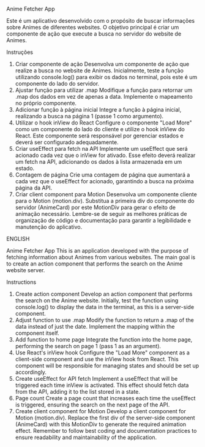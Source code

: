 Anime Fetcher App

Este é um aplicativo desenvolvido com o propósito de buscar informações sobre Animes de diferentes websites. O objetivo principal é criar um componente de ação que execute a busca no servidor do website de Animes.

Instruções
1. Criar componente de ação
Desenvolva um componente de ação que realize a busca no website de Animes. Inicialmente, teste a função utilizando console.log() para exibir os dados no terminal, pois este é um componente do lado do servidor.
2. Ajustar função para utilizar .map
Modifique a função para retornar um .map dos dados em vez de apenas a data. Implemente o mapeamento no próprio componente.
3. Adicionar função à página inicial
Integre a função à página inicial, realizando a busca na página 1 (passe 1 como argumento).
4. Utilizar o hook inView do React
Configure o componente "Load More" como um componente do lado do cliente e utilize o hook inView do React. Este componente será responsável por gerenciar estados e deverá ser configurado adequadamente.
5. Criar useEffect para fetch na API
Implemente um useEffect que será acionado cada vez que o inView for ativado. Esse efeito deverá realizar um fetch na API, adicionando os dados à lista armazenada em um estado.
6. Contagem de página
Crie uma contagem de página que aumentará a cada vez que o useEffect for acionado, garantindo a busca na próxima página da API.
7. Criar client component para Motion
Desenvolva um componente cliente para o Motion (motion.div). Substitua a primeira div do componente do servidor (AnimeCard) por este MotionDiv para gerar o efeito de animação necessário.
Lembre-se de seguir as melhores práticas de organização de código e documentação para garantir a legibilidade e manutenção do aplicativo.


ENGLISH


Anime Fetcher App
This is an application developed with the purpose of fetching information about Animes from various websites. The main goal is to create an action component that performs the search on the Anime website server.

Instructions
1. Create action component
Develop an action component that performs the search on the Anime website. Initially, test the function using console.log() to display the data in the terminal, as this is a server-side component.
2. Adjust function to use .map
Modify the function to return a .map of the data instead of just the date. Implement the mapping within the component itself.
3. Add function to home page
Integrate the function into the home page, performing the search on page 1 (pass 1 as an argument).
4. Use React's inView hook
Configure the "Load More" component as a client-side component and use the inView hook from React. This component will be responsible for managing states and should be set up accordingly.
5. Create useEffect for API fetch
Implement a useEffect that will be triggered each time inView is activated. This effect should fetch data from the API, adding it to the list stored in a state.
6. Page count
Create a page count that increases each time the useEffect is triggered, ensuring the search on the next page of the API.
7. Create client component for Motion
Develop a client component for Motion (motion.div). Replace the first div of the server-side component (AnimeCard) with this MotionDiv to generate the required animation effect.
Remember to follow best coding and documentation practices to ensure readability and maintainability of the application.
